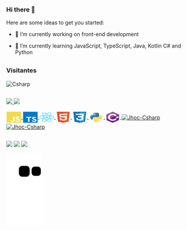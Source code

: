 ### Hi there 👋

Here are some ideas to get you started:

- 🔭 I’m currently working on front-end development
- 🌱 I’m currently learning JavaScript, TypeScript, Java, Kotlin C# and Python
  
  ##
 
 <!-- Contador de visitas -->
 <h3> Visitantes </h3>  

 <div>
  <img align="center" alt="Csharp" height="30" width="150" src="https://komarev.com/ghpvc/?username=julianohcosta&color=green" alt="julianohcosta" /> <br>
    
 </div>  
  
  ##
 
 <div>
  <a href="https://github.com/julianohcosta">
  <img height="180em" src="https://github-readme-stats.vercel.app/api?username=julianohcosta&show_icons=true&theme=dracula&include_all_commits=true&count_private=true"/>
  <img height="180em" src="https://github-readme-stats.vercel.app/api/top-langs/?username=julianohcosta&layout=compact&langs_count=7&theme=dracula"/>
</div>
  
<div style="display: inline_block"><br>
  <img align="center" alt="Jhoc-Js" height="30" width="40" src="https://raw.githubusercontent.com/devicons/devicon/master/icons/javascript/javascript-plain.svg">
  <img align="center" alt="Jhoc-Ts" height="30" width="40" src="https://raw.githubusercontent.com/devicons/devicon/master/icons/typescript/typescript-plain.svg">
  <img align="center" alt="Jhoc-React" height="30" width="40" src="https://raw.githubusercontent.com/devicons/devicon/master/icons/react/react-original.svg">
  <img align="center" alt="Jhoc-HTML" height="30" width="40" src="https://raw.githubusercontent.com/devicons/devicon/master/icons/html5/html5-original.svg">
  <img align="center" alt="Jhoc-CSS" height="30" width="40" src="https://raw.githubusercontent.com/devicons/devicon/master/icons/css3/css3-original.svg">
  <img align="center" alt="Jhoc-Python" height="30" width="40" src="https://raw.githubusercontent.com/devicons/devicon/master/icons/python/python-original.svg">
  <img align="center" alt="Jhoc-Csharp" height="30" width="40" src="https://raw.githubusercontent.com/devicons/devicon/master/icons/csharp/csharp-original.svg">
  <img align="center" alt="Jhoc-Csharp" height="30" width="40" src="https://cdn.icon-icons.com/icons2/2415/PNG/512/java_original_logo_icon_146458.png">
  <img align="center" alt="Jhoc-Csharp" height="30" width="40" src="https://cdn.icon-icons.com/icons2/2107/PNG/512/file_type_kotlin_icon_130487.png">
</div>
  
  ##
  
<div> 
  <!-- <a href="https://www.youtube.com/channel/UC_-uuuZbY0AAt9CViNzvc-Q" target="_blank"><img src="https://img.shields.io/badge/YouTube-FF0000?style=for-the-badge&logo=youtube&logoColor=white" target="_blank"></a> -->
  <a href="https://www.instagram.com/julianohcosta" target="_blank"><img src="https://img.shields.io/badge/-Instagram-%23E4405F?style=for-the-badge&logo=instagram&logoColor=white" target="_blank"></a>
 	<!-- <a href="https://www.twitch.tv/rafaballerinii" target="_blank"><img src="https://img.shields.io/badge/Twitch-9146FF?style=for-the-badge&logo=twitch&logoColor=white" target="_blank"></a> -->
 <!-- <a href="https://discord.gg/G9GPg5SA75" target="_blank"><img src="https://img.shields.io/badge/Discord-7289DA?style=for-the-badge&logo=discord&logoColor=white" target="_blank"></a> -->
  <a href = "mailto:julianohcosta@gmail.com"><img src="https://img.shields.io/badge/-Gmail-%23333?style=for-the-badge&logo=gmail&logoColor=white" target="_blank"></a>
  <a href="https://www.linkedin.com/in/juliano-costa-1201a347" target="_blank"><img src="https://img.shields.io/badge/-LinkedIn-%230077B5?style=for-the-badge&logo=linkedin&logoColor=white" target="_blank"></a> 
 
  ![Snake animation](https://github.com/rafaballerini/rafaballerini/blob/output/github-contribution-grid-snake.svg)
 
</div>
